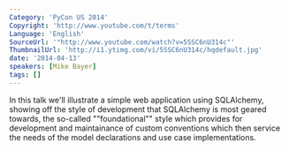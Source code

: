 ```yaml
---
Category: 'PyCon US 2014'
Copyright: 'http://www.youtube.com/t/terms'
Language: 'English'
SourceUrl: '"http://www.youtube.com/watch?v=5SSC6nU314c"'
ThumbnailUrl: 'http://i1.ytimg.com/vi/5SSC6nU314c/hqdefault.jpg'
date: '2014-04-13'
speakers: [Mike Bayer]
tags: []
---
```

In this talk we'll illustrate a simple web application using SQLAlchemy, showing off the style of development that SQLAlchemy is most geared towards, the so-called ""foundational"" style which provides for development and maintainance of custom conventions which then service the needs of the model declarations and use case
 implementations.